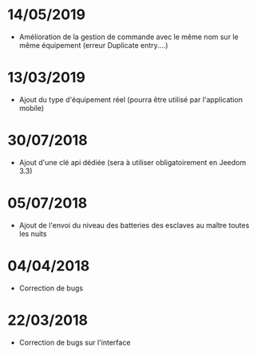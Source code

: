 # 14/05/2019

- Amélioration de la gestion de commande avec le même nom sur le même équipement (erreur Duplicate entry....)

# 13/03/2019

- Ajout du type d'équipement réel (pourra être utilisé par l'application mobile)

# 30/07/2018

- Ajout d'une clé api dédiée (sera à utiliser obligatoirement en Jeedom 3.3)

# 05/07/2018

- Ajout de l'envoi du niveau des batteries des esclaves au maître toutes les nuits

# 04/04/2018

- Correction de bugs

# 22/03/2018

- Correction de bugs sur l'interface

